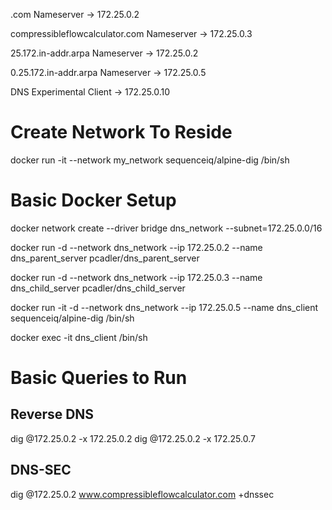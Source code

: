 .com Nameserver -> 172.25.0.2

compressibleflowcalculator.com Nameserver -> 172.25.0.3

25.172.in-addr.arpa Nameserver -> 172.25.0.2

0.25.172.in-addr.arpa Nameserver -> 172.25.0.5

DNS Experimental Client -> 172.25.0.10

# Create Network To Reside

docker run -it --network my_network sequenceiq/alpine-dig /bin/sh

# Basic Docker Setup

docker network create --driver bridge dns_network --subnet=172.25.0.0/16

docker run -d --network dns_network --ip 172.25.0.2 --name dns_parent_server pcadler/dns_parent_server

docker run -d --network dns_network --ip 172.25.0.3 --name dns_child_server pcadler/dns_child_server

docker run -it -d --network dns_network --ip 172.25.0.5 --name dns_client sequenceiq/alpine-dig /bin/sh

docker exec -it dns_client /bin/sh

# Basic Queries to Run

## Reverse DNS

dig @172.25.0.2 -x 172.25.0.2
dig @172.25.0.2 -x 172.25.0.7

## DNS-SEC

dig @172.25.0.2 www.compressibleflowcalculator.com +dnssec
